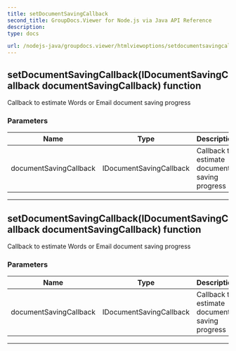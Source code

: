 ```yaml
---
title: setDocumentSavingCallback
second_title: GroupDocs.Viewer for Node.js via Java API Reference
description: 
type: docs

url: /nodejs-java/groupdocs.viewer/htmlviewoptions/setdocumentsavingcallback/
---
```


## setDocumentSavingCallback(IDocumentSavingCallback documentSavingCallback)  function
Callback to estimate Words or Email document saving progress

### Parameters

| Name | Type | Description |
| --- | --- | --- |
| documentSavingCallback | IDocumentSavingCallback | Callback to estimate document saving progress |


---


## setDocumentSavingCallback(IDocumentSavingCallback documentSavingCallback)  function
Callback to estimate Words or Email document saving progress

### Parameters

| Name | Type | Description |
| --- | --- | --- |
| documentSavingCallback | IDocumentSavingCallback | Callback to estimate document saving progress |


---


